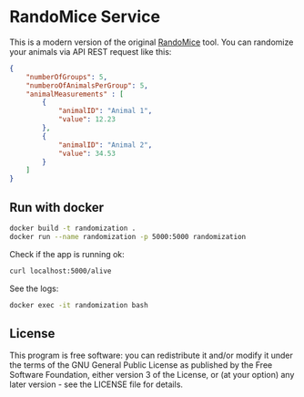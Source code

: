# RandoMice Service

This is a modern version of the original [RandoMice](https://github.com/RvE54/RandoMice) tool. You can randomize your animals via API REST request like this:
```json
{
    "numberOfGroups": 5,
    "numberoOfAnimalsPerGroup": 5,
    "animalMeasurements" : [
        {
            "animalID": "Animal 1",
            "value": 12.23
        },
        {
            "animalID": "Animal 2",
            "value": 34.53
        }
    ]
}
```

## Run with docker

```sh
docker build -t randomization .
docker run --name randomization -p 5000:5000 randomization
```

Check if the app is running ok:

```sh
curl localhost:5000/alive
```

See the logs:

```sh
docker exec -it randomization bash
```

## License

This program is free software: you can redistribute it and/or modify it under the terms of the GNU General Public License as published by the Free Software Foundation, either version 3 of the License, or (at your option) any later version - see the LICENSE file for details.
